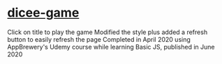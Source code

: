 # <a href="https://carrimaxx.github.io/dicee-game/" target="_blank">dicee-game</a>

Click on title to play the game
Modified the style plus added a refresh button to easily refresh the page
Completed in April 2020 using AppBrewery's Udemy course while learning Basic JS, published in June 2020

